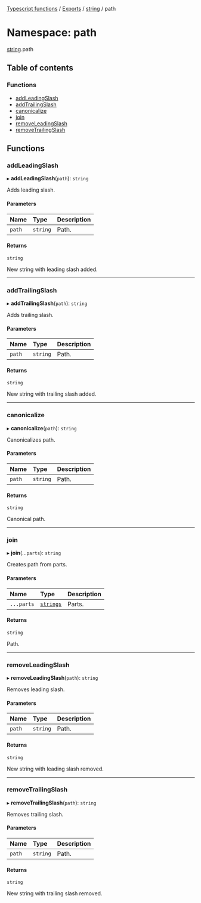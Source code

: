 [Typescript functions](../index.md) / [Exports](../modules.md) / [string](string.md) / path

# Namespace: path

[string](string.md).path

## Table of contents

### Functions

- [addLeadingSlash](string.path.md#addleadingslash)
- [addTrailingSlash](string.path.md#addtrailingslash)
- [canonicalize](string.path.md#canonicalize)
- [join](string.path.md#join)
- [removeLeadingSlash](string.path.md#removeleadingslash)
- [removeTrailingSlash](string.path.md#removetrailingslash)

## Functions

### addLeadingSlash

▸ **addLeadingSlash**(`path`): `string`

Adds leading slash.

#### Parameters

| Name | Type | Description |
| :------ | :------ | :------ |
| `path` | `string` | Path. |

#### Returns

`string`

New string with leading slash added.

___

### addTrailingSlash

▸ **addTrailingSlash**(`path`): `string`

Adds trailing slash.

#### Parameters

| Name | Type | Description |
| :------ | :------ | :------ |
| `path` | `string` | Path. |

#### Returns

`string`

New string with trailing slash added.

___

### canonicalize

▸ **canonicalize**(`path`): `string`

Canonicalizes path.

#### Parameters

| Name | Type | Description |
| :------ | :------ | :------ |
| `path` | `string` | Path. |

#### Returns

`string`

Canonical path.

___

### join

▸ **join**(...`parts`): `string`

Creates path from parts.

#### Parameters

| Name | Type | Description |
| :------ | :------ | :------ |
| `...parts` | [`strings`](types_core.md#strings) | Parts. |

#### Returns

`string`

Path.

___

### removeLeadingSlash

▸ **removeLeadingSlash**(`path`): `string`

Removes leading slash.

#### Parameters

| Name | Type | Description |
| :------ | :------ | :------ |
| `path` | `string` | Path. |

#### Returns

`string`

New string with leading slash removed.

___

### removeTrailingSlash

▸ **removeTrailingSlash**(`path`): `string`

Removes trailing slash.

#### Parameters

| Name | Type | Description |
| :------ | :------ | :------ |
| `path` | `string` | Path. |

#### Returns

`string`

New string with trailing slash removed.
